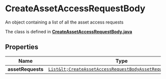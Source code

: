 

# CreateAssetAccessRequestBody

An object containing a list of all the asset access requests

The class is defined in **[CreateAssetAccessRequestBody.java](../../src/main/java/org/openapitools/model/CreateAssetAccessRequestBody.java)**

## Properties

Name | Type | Description | Notes
------------ | ------------- | ------------- | -------------
**assetRequests** | [`List&lt;CreateAssetAccessRequestBodyAssetRequestsInner&gt;`](CreateAssetAccessRequestBodyAssetRequestsInner.md) |  | 



